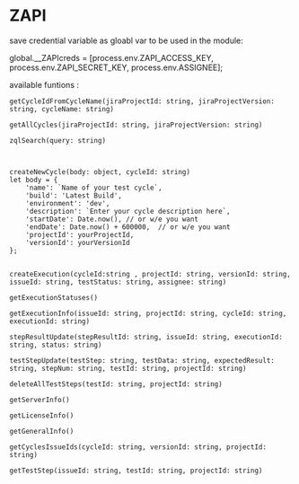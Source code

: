 # ZAPI

save credential variable as gloabl var to be used in the module:

global.__ZAPIcreds = [process.env.ZAPI_ACCESS_KEY, process.env.ZAPI_SECRET_KEY, process.env.ASSIGNEE];

available funtions :

	getCycleIdFromCycleName(jiraProjectId: string, jiraProjectVersion: string, cycleName: string) 

	getAllCycles(jiraProjectId: string, jiraProjectVersion: string) 

	zqlSearch(query: string) 



	createNewCycle(body: object, cycleId: string) 
	let body = {
        'name': `Name of your test cycle`,
        'build': 'Latest Build',
        'environment': 'dev',
        'description': `Enter your cycle description here`,
        'startDate': Date.now(), // or w/e you want
        'endDate': Date.now() + 600000,  // or w/e you want
        'projectId': yourProjectId,
        'versionId': yourVersionId
    };


	createExecution(cycleId:string , projectId: string, versionId: string, issueId: string, testStatus: string, assignee: string) 

	getExecutionStatuses() 

	getExecutionInfo(issueId: string, projectId: string, cycleId: string, executionId: string) 

	stepResultUpdate(stepResultId: string, issueId: string, executionId: string, status: string) 

	testStepUpdate(testStep: string, testData: string, expectedResult: string, stepNum: string, testId: string, projectId: string) 

	deleteAllTestSteps(testId: string, projectId: string) 

	getServerInfo() 

	getLicenseInfo() 

	getGeneralInfo() 

	getCyclesIssueIds(cycleId: string, versionId: string, projectId: string) 

	getTestStep(issueId: string, testId: string, projectId: string) 
